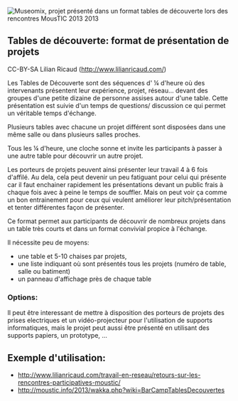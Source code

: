 <!--

---
title: Tables de découverte 
description: Les Tables de Découverte sont une série de séquences de présentations d' ¼ d'heure où des intervenants présentent leur expérience, projet, réseau... devant des groupes d'une petite dizaine de personne assises autour d'une table. Cette présentation est suivie d'un temps de questions/ discussion ce qui permet un véritable temps d'échange.
image_url: https://github.com/multibao/contributions/blob/master/media/LR-tabledecouverte.jpg?raw=true
---

-->

![Museomix, projet présenté dans un format tables de découverte lors des rencontres MousTIC 2013 2013](http://www.lilianricaud.com/travail-en-reseau/wp-content/uploads/2013/05/table-de-decouverte-moustic.jpg)

## Tables de découverte: format de présentation de projets

CC-BY-SA Lilian Ricaud (http://www.lilianricaud.com/)

Les Tables de Découverte sont des séquences d' ¼ d'heure où des intervenants présentent leur expérience, projet, réseau... devant des groupes d'une petite dizaine de personne assises autour d'une table. Cette présentation est suivie d'un temps de questions/ discussion ce qui permet un véritable temps d'échange.

Plusieurs tables avec chacune un projet différent sont disposées dans une même salle ou dans plusieurs salles proches.

Tous les ¼ d'heure, une cloche sonne et invite les participants à passer à une autre table pour découvrir un autre projet.

Les porteurs de projets peuvent ainsi présenter leur travail 4 à 6 fois d'affilé. Au dela, cela peut devenir un peu fatiguant pour celui qui présente car il faut enchainer rapidement les présentations devant un public frais à chaque fois avec à peine le temps de souffler. Mais on peut voir ça comme un bon entrainement pour ceux qui veulent améliorer leur pitch/présentation et tenter différentes façon de présenter.

Ce format permet aux participants de découvrir de nombreux projets dans un table très courts et dans un format convivial propice à l'échange.

Il nécessite peu de moyens: 
* une table et 5-10 chaises par projets, 
* une liste indiquant où sont présentés tous les projets (numéro de table, salle ou batiment)
* un panneau d'affichage près de chaque table

### Options:

Il peut être interessant de mettre à disposition des porteurs de projets des prises electriques et un vidéo-projecteur pour l'utilisation de supports informatiques, mais le projet peut aussi être présenté en utilisant des supports papiers, un prototype, ...


## Exemple d'utilisation:
* http://www.lilianricaud.com/travail-en-reseau/retours-sur-les-rencontres-participatives-moustic/
* http://moustic.info/2013/wakka.php?wiki=BarCampTablesDecouvertes
